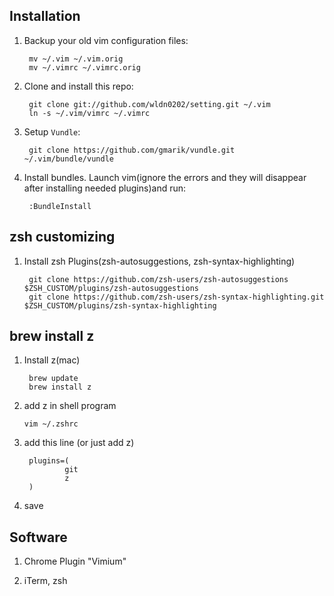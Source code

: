 ## Installation

1. Backup your old vim configuration files:

        mv ~/.vim ~/.vim.orig
        mv ~/.vimrc ~/.vimrc.orig

2. Clone and install this repo:

        git clone git://github.com/wldn0202/setting.git ~/.vim
        ln -s ~/.vim/vimrc ~/.vimrc

3. Setup `Vundle`:

        git clone https://github.com/gmarik/vundle.git ~/.vim/bundle/vundle

4. Install bundles. Launch vim(ignore the errors and they will disappear after installing needed plugins)and run:

        :BundleInstall

## zsh customizing

1. Install zsh Plugins(zsh-autosuggestions, zsh-syntax-highlighting)

        git clone https://github.com/zsh-users/zsh-autosuggestions $ZSH_CUSTOM/plugins/zsh-autosuggestions
        git clone https://github.com/zsh-users/zsh-syntax-highlighting.git $ZSH_CUSTOM/plugins/zsh-syntax-highlighting

## brew install z
1. Install z(mac)

        brew update
        brew install z

2. add z in shell program

       vim ~/.zshrc

3. add this line (or just add z)

        plugins=(
                git
                z
        )

4. save

## Software

1. Chrome Plugin "Vimium"

2. iTerm, zsh
